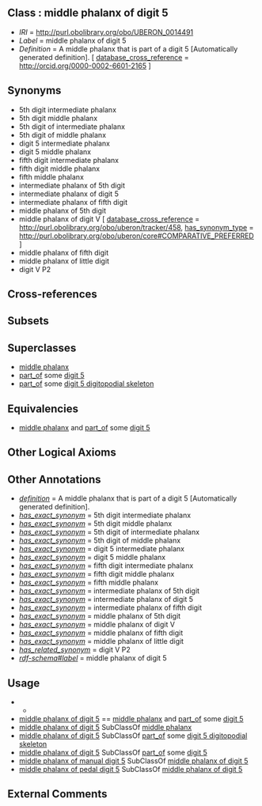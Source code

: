 
## Class : middle phalanx of digit 5

 * *IRI* = http://purl.obolibrary.org/obo/UBERON_0014491
 * *Label* = middle phalanx of digit 5
 * *Definition* = A middle phalanx that is part of a digit 5 [Automatically generated definition]. [ [database_cross_reference](../../ef/oboInOwl#hasDbXref.md) = http://orcid.org/0000-0002-6601-2165 ]

## Synonyms

 * 5th digit intermediate phalanx
 * 5th digit middle phalanx
 * 5th digit of intermediate phalanx
 * 5th digit of middle phalanx
 * digit 5 intermediate phalanx
 * digit 5 middle phalanx
 * fifth digit intermediate phalanx
 * fifth digit middle phalanx
 * fifth middle phalanx
 * intermediate phalanx of 5th digit
 * intermediate phalanx of digit 5
 * intermediate phalanx of fifth digit
 * middle phalanx of 5th digit
 * middle phalanx of digit V [ [database_cross_reference](../../ef/oboInOwl#hasDbXref.md) = http://purl.obolibrary.org/obo/uberon/tracker/458, [has_synonym_type](../../pe/oboInOwl#hasSynonymType.md) = http://purl.obolibrary.org/obo/uberon/core#COMPARATIVE_PREFERRED ]
 * middle phalanx of fifth digit
 * middle phalanx of little digit
 * digit V P2

## Cross-references


## Subsets


## Superclasses

 * [middle phalanx](../../UBERON/01/UBERON_0004301.md)
 * [part_of](../../BFO/50/BFO_0000050.md) some [digit 5](../../UBERON/52/UBERON_0006052.md)
 * [part_of](../../BFO/50/BFO_0000050.md) some [digit 5 digitopodial skeleton](../../UBERON/52/UBERON_5106052.md)

## Equivalencies

 * [middle phalanx](../../UBERON/01/UBERON_0004301.md) and [part_of](../../BFO/50/BFO_0000050.md) some [digit 5](../../UBERON/52/UBERON_0006052.md)

## Other Logical Axioms


## Other Annotations

 * *[definition](../../IAO/15/IAO_0000115.md)* = A middle phalanx that is part of a digit 5 [Automatically generated definition].
 * *[has_exact_synonym](../../ym/oboInOwl#hasExactSynonym.md)* = 5th digit intermediate phalanx
 * *[has_exact_synonym](../../ym/oboInOwl#hasExactSynonym.md)* = 5th digit middle phalanx
 * *[has_exact_synonym](../../ym/oboInOwl#hasExactSynonym.md)* = 5th digit of intermediate phalanx
 * *[has_exact_synonym](../../ym/oboInOwl#hasExactSynonym.md)* = 5th digit of middle phalanx
 * *[has_exact_synonym](../../ym/oboInOwl#hasExactSynonym.md)* = digit 5 intermediate phalanx
 * *[has_exact_synonym](../../ym/oboInOwl#hasExactSynonym.md)* = digit 5 middle phalanx
 * *[has_exact_synonym](../../ym/oboInOwl#hasExactSynonym.md)* = fifth digit intermediate phalanx
 * *[has_exact_synonym](../../ym/oboInOwl#hasExactSynonym.md)* = fifth digit middle phalanx
 * *[has_exact_synonym](../../ym/oboInOwl#hasExactSynonym.md)* = fifth middle phalanx
 * *[has_exact_synonym](../../ym/oboInOwl#hasExactSynonym.md)* = intermediate phalanx of 5th digit
 * *[has_exact_synonym](../../ym/oboInOwl#hasExactSynonym.md)* = intermediate phalanx of digit 5
 * *[has_exact_synonym](../../ym/oboInOwl#hasExactSynonym.md)* = intermediate phalanx of fifth digit
 * *[has_exact_synonym](../../ym/oboInOwl#hasExactSynonym.md)* = middle phalanx of 5th digit
 * *[has_exact_synonym](../../ym/oboInOwl#hasExactSynonym.md)* = middle phalanx of digit V
 * *[has_exact_synonym](../../ym/oboInOwl#hasExactSynonym.md)* = middle phalanx of fifth digit
 * *[has_exact_synonym](../../ym/oboInOwl#hasExactSynonym.md)* = middle phalanx of little digit
 * *[has_related_synonym](../../ym/oboInOwl#hasRelatedSynonym.md)* = digit V P2
 * *[rdf-schema#label](../../el/rdf-schema#label.md)* = middle phalanx of digit 5

## Usage

 * -
 * [middle phalanx of digit 5](../../UBERON/91/UBERON_0014491.md) == [middle phalanx](../../UBERON/01/UBERON_0004301.md) and [part_of](../../BFO/50/BFO_0000050.md) some [digit 5](../../UBERON/52/UBERON_0006052.md)
 * [middle phalanx of digit 5](../../UBERON/91/UBERON_0014491.md) SubClassOf [middle phalanx](../../UBERON/01/UBERON_0004301.md)
 * [middle phalanx of digit 5](../../UBERON/91/UBERON_0014491.md) SubClassOf [part_of](../../BFO/50/BFO_0000050.md) some [digit 5 digitopodial skeleton](../../UBERON/52/UBERON_5106052.md)
 * [middle phalanx of digit 5](../../UBERON/91/UBERON_0014491.md) SubClassOf [part_of](../../BFO/50/BFO_0000050.md) some [digit 5](../../UBERON/52/UBERON_0006052.md)
 * [middle phalanx of manual digit 5](../../UBERON/23/UBERON_0004323.md) SubClassOf [middle phalanx of digit 5](../../UBERON/91/UBERON_0014491.md)
 * [middle phalanx of pedal digit 5](../../UBERON/27/UBERON_0004327.md) SubClassOf [middle phalanx of digit 5](../../UBERON/91/UBERON_0014491.md)

## External Comments

